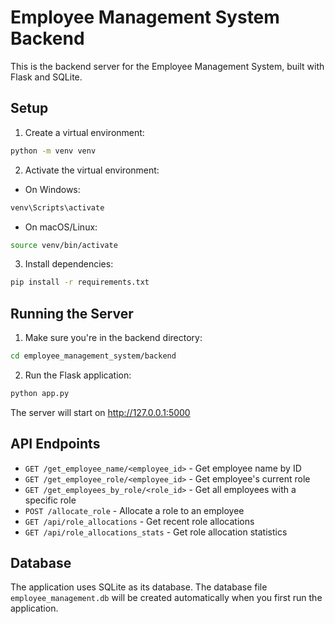 # Employee Management System Backend

This is the backend server for the Employee Management System, built with Flask and SQLite.

## Setup

1. Create a virtual environment:
```bash
python -m venv venv
```

2. Activate the virtual environment:
- On Windows:
```bash
venv\Scripts\activate
```
- On macOS/Linux:
```bash
source venv/bin/activate
```

3. Install dependencies:
```bash
pip install -r requirements.txt
```

## Running the Server

1. Make sure you're in the backend directory:
```bash
cd employee_management_system/backend
```

2. Run the Flask application:
```bash
python app.py
```

The server will start on http://127.0.0.1:5000

## API Endpoints

- `GET /get_employee_name/<employee_id>` - Get employee name by ID
- `GET /get_employee_role/<employee_id>` - Get employee's current role
- `GET /get_employees_by_role/<role_id>` - Get all employees with a specific role
- `POST /allocate_role` - Allocate a role to an employee
- `GET /api/role_allocations` - Get recent role allocations
- `GET /api/role_allocations_stats` - Get role allocation statistics

## Database

The application uses SQLite as its database. The database file `employee_management.db` will be created automatically when you first run the application. 